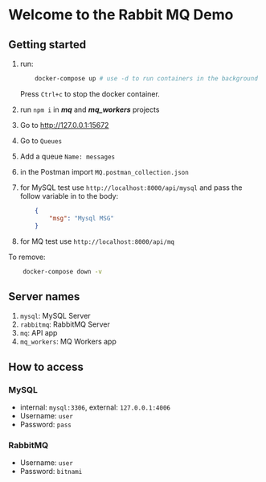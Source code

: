 # Welcome to the Rabbit MQ Demo

## Getting started

1. run:

    ```bash
        docker-compose up # use -d to run containers in the background
    ```

    Press `Ctrl+c` to stop the docker container.
2. run `npm i` in ___mq___ and ___mq_workers___ projects
3. Go to <http://127.0.0.1:15672>
4. Go to `Queues`
5. Add a queue `Name: messages`
6. in the Postman import `MQ.postman_collection.json`
7. for MySQL test use `http://localhost:8000/api/mysql` and pass the follow variable in to the body:

    ```json
        {
            "msg": "Mysql MSG"
        }
    ```

8. for MQ test use `http://localhost:8000/api/mq`

To remove:

```bash
    docker-compose down -v
```

## Server names

1. `mysql`: MySQL Server
2. `rabbitmq`: RabbitMQ Server
3. `mq`: API app
4. `mq_workers`: MQ Workers app

## How to access

### MySQL

- internal: `mysql:3306`, external: `127.0.0.1:4006`
- Username: `user`
- Password: `pass`

### RabbitMQ

- Username: `user`
- Password: `bitnami`

